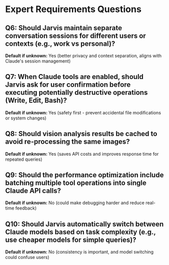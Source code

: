 # Expert Requirements Questions

## Q6: Should Jarvis maintain separate conversation sessions for different users or contexts (e.g., work vs personal)?
**Default if unknown:** Yes (better privacy and context separation, aligns with Claude's session management)

## Q7: When Claude tools are enabled, should Jarvis ask for user confirmation before executing potentially destructive operations (Write, Edit, Bash)?
**Default if unknown:** Yes (safety first - prevent accidental file modifications or system changes)

## Q8: Should vision analysis results be cached to avoid re-processing the same images?
**Default if unknown:** Yes (saves API costs and improves response time for repeated queries)

## Q9: Should the performance optimization include batching multiple tool operations into single Claude API calls?
**Default if unknown:** No (could make debugging harder and reduce real-time feedback)

## Q10: Should Jarvis automatically switch between Claude models based on task complexity (e.g., use cheaper models for simple queries)?
**Default if unknown:** No (consistency is important, and model switching could confuse users)